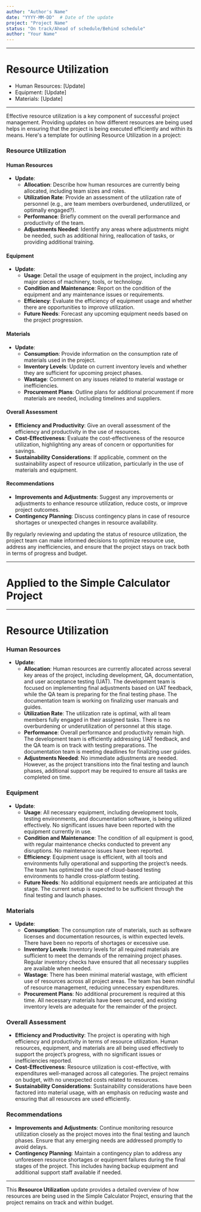 ```yaml
---
author: "Author's Name"
date: "YYYY-MM-DD"  # Date of the update
project: "Project Name"
status: "On track/Ahead of schedule/Behind schedule"
author: "Your Name"
---
```

---
# Resource Utilization

- Human Resources: [Update]
- Equipment: [Update]
- Materials: [Update]

---
Effective resource utilization is a key component of successful project management. Providing updates on how different resources are being used helps in ensuring that the project is being executed efficiently and within its means. Here's a template for outlining Resource Utilization in a project:

### Resource Utilization

#### Human Resources
- **Update**: 
  - **Allocation**: Describe how human resources are currently being allocated, including team sizes and roles.
  - **Utilization Rate**: Provide an assessment of the utilization rate of personnel (e.g., are team members overburdened, underutilized, or optimally engaged?).
  - **Performance**: Briefly comment on the overall performance and productivity of the team.
  - **Adjustments Needed**: Identify any areas where adjustments might be needed, such as additional hiring, reallocation of tasks, or providing additional training.

#### Equipment
- **Update**: 
  - **Usage**: Detail the usage of equipment in the project, including any major pieces of machinery, tools, or technology.
  - **Condition and Maintenance**: Report on the condition of the equipment and any maintenance issues or requirements.
  - **Efficiency**: Evaluate the efficiency of equipment usage and whether there are opportunities to improve utilization.
  - **Future Needs**: Forecast any upcoming equipment needs based on the project progression.

#### Materials
- **Update**: 
  - **Consumption**: Provide information on the consumption rate of materials used in the project.
  - **Inventory Levels**: Update on current inventory levels and whether they are sufficient for upcoming project phases.
  - **Wastage**: Comment on any issues related to material wastage or inefficiencies.
  - **Procurement Plans**: Outline plans for additional procurement if more materials are needed, including timelines and suppliers.

#### Overall Assessment
- **Efficiency and Productivity**: Give an overall assessment of the efficiency and productivity in the use of resources.
- **Cost-Effectiveness**: Evaluate the cost-effectiveness of the resource utilization, highlighting any areas of concern or opportunities for savings.
- **Sustainability Considerations**: If applicable, comment on the sustainability aspect of resource utilization, particularly in the use of materials and equipment.

#### Recommendations
- **Improvements and Adjustments**: Suggest any improvements or adjustments to enhance resource utilization, reduce costs, or improve project outcomes.
- **Contingency Planning**: Discuss contingency plans in case of resource shortages or unexpected changes in resource availability.

By regularly reviewing and updating the status of resource utilization, the project team can make informed decisions to optimize resource use, address any inefficiencies, and ensure that the project stays on track both in terms of progress and budget.

---
# Applied to the Simple Calculator Project 

---
# Resource Utilization

### Human Resources

- **Update**: 
  - **Allocation**: Human resources are currently allocated across several key areas of the project, including development, QA, documentation, and user acceptance testing (UAT). The development team is focused on implementing final adjustments based on UAT feedback, while the QA team is preparing for the final testing phase. The documentation team is working on finalizing user manuals and guides.
  - **Utilization Rate**: The utilization rate is optimal, with all team members fully engaged in their assigned tasks. There is no overburdening or underutilization of personnel at this stage.
  - **Performance**: Overall performance and productivity remain high. The development team is efficiently addressing UAT feedback, and the QA team is on track with testing preparations. The documentation team is meeting deadlines for finalizing user guides.
  - **Adjustments Needed**: No immediate adjustments are needed. However, as the project transitions into the final testing and launch phases, additional support may be required to ensure all tasks are completed on time.

### Equipment

- **Update**: 
  - **Usage**: All necessary equipment, including development tools, testing environments, and documentation software, is being utilized effectively. No significant issues have been reported with the equipment currently in use.
  - **Condition and Maintenance**: The condition of all equipment is good, with regular maintenance checks conducted to prevent any disruptions. No maintenance issues have been reported.
  - **Efficiency**: Equipment usage is efficient, with all tools and environments fully operational and supporting the project’s needs. The team has optimized the use of cloud-based testing environments to handle cross-platform testing.
  - **Future Needs**: No additional equipment needs are anticipated at this stage. The current setup is expected to be sufficient through the final testing and launch phases.

### Materials

- **Update**: 
  - **Consumption**: The consumption rate of materials, such as software licenses and documentation resources, is within expected levels. There have been no reports of shortages or excessive use.
  - **Inventory Levels**: Inventory levels for all required materials are sufficient to meet the demands of the remaining project phases. Regular inventory checks have ensured that all necessary supplies are available when needed.
  - **Wastage**: There has been minimal material wastage, with efficient use of resources across all project areas. The team has been mindful of resource management, reducing unnecessary expenditures.
  - **Procurement Plans**: No additional procurement is required at this time. All necessary materials have been secured, and existing inventory levels are adequate for the remainder of the project.

### Overall Assessment

- **Efficiency and Productivity**: The project is operating with high efficiency and productivity in terms of resource utilization. Human resources, equipment, and materials are all being used effectively to support the project’s progress, with no significant issues or inefficiencies reported.
- **Cost-Effectiveness**: Resource utilization is cost-effective, with expenditures well-managed across all categories. The project remains on budget, with no unexpected costs related to resources.
- **Sustainability Considerations**: Sustainability considerations have been factored into material usage, with an emphasis on reducing waste and ensuring that all resources are used efficiently.

### Recommendations

- **Improvements and Adjustments**: Continue monitoring resource utilization closely as the project moves into the final testing and launch phases. Ensure that any emerging needs are addressed promptly to avoid delays.
- **Contingency Planning**: Maintain a contingency plan to address any unforeseen resource shortages or equipment failures during the final stages of the project. This includes having backup equipment and additional support staff available if needed.

---

This **Resource Utilization** update provides a detailed overview of how resources are being used in the Simple Calculator Project, ensuring that the project remains on track and within budget.
